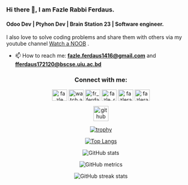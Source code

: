 ### Hi there 👋, I am Fazle Rabbi Ferdaus.
#### Odoo Dev | Ptyhon Dev | Brain Station 23 | Software engineer. 
I also love to solve coding problems and share them with others via my youtube channel [Watch a NOOB](https://www.youtube.com/channel/UCWToujZFgmCJHMJhxGITVTw) . 
- 📫 How to reach me: **fazle.ferdaus1416@gmail.com**  and **fferdaus172120@bscse.uiu.ac.bd**

<h3 align="center">Connect with me:</h3>
<p align="center">
<a href="https://linkedin.com/in/fazle rabbi ferdaus" target="blank"><img align="center" src="https://cdn.jsdelivr.net/npm/simple-icons@3.0.1/icons/linkedin.svg" alt="fazle rabbi ferdaus" height="30" width="40" /></a>
<a href="https://www.youtube.com/c/watch a noob" target="blank"><img align="center" src="https://cdn.jsdelivr.net/npm/simple-icons@3.0.1/icons/youtube.svg" alt="watch a noob" height="30" width="40" /></a>
<a href="https://www.hackerrank.com/fr_ferdaus" target="blank"><img align="center" src="https://cdn.jsdelivr.net/npm/simple-icons@3.0.1/icons/hackerrank.svg" alt="fr_ferdaus" height="30" width="40" /></a>
<a href="https://codeforces.com/profile/fazle_rabbi_ferdaus" target="blank"><img align="center" src="https://cdn.jsdelivr.net/npm/simple-icons@3.0.1/icons/codeforces.svg" alt="fazle_rabbi_ferdaus" height="30" width="40" /></a>
<a href="https://www.leetcode.com/fazlerabbiferdaus" target="blank"><img align="center" src="https://cdn.jsdelivr.net/npm/simple-icons@3.0.1/icons/leetcode.svg" alt="fazlerabbiferdaus" height="30" width="40" /></a>
<a href="https://auth.geeksforgeeks.org/user/fazlerabbiferdaus" target="blank"><img align="center" src="https://cdn.jsdelivr.net/npm/simple-icons@3.0.1/icons/geeksforgeeks.svg" alt="fazlerabbiferdaus" height="30" width="40" /></a>
</p>

<div align="center">

[<img src='https://cdn.jsdelivr.net/npm/simple-icons@3.0.1/icons/github.svg' alt='github' height='40'>](https://github.com/FazleRabbbiferdaus172)  

[![trophy](https://github-profile-trophy.vercel.app/?username=FazleRabbbiferdaus172&theme=dracula)](https://github.com/ryo-ma/github-profile-trophy)
  
[![Top Langs](https://github-readme-stats.vercel.app/api/top-langs/?username=FazleRabbbiferdaus172&show_icons=true&theme=dracula)](https://github.com/anuraghazra/github-readme-stats)

![GitHub stats](https://github-readme-stats.vercel.app/api?username=FazleRabbbiferdaus172&show_icons=true&theme=dracula)  
 
![GitHub metrics](https://metrics.lecoq.io/FazleRabbbiferdaus172)  

![GitHub streak stats](https://github-readme-streak-stats.herokuapp.com/?user=FazleRabbbiferdaus172&theme=dracula)  

